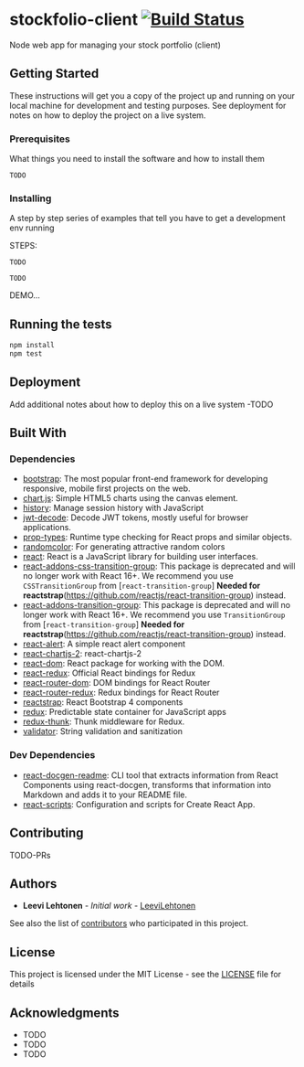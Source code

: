 # stockfolio-client [![Build Status](https://travis-ci.org/leevilehtonen/stockfolio-client.png?branch=master)](https://travis-ci.org/leevilehtonen/stockfolio-client)

Node web app for managing your stock portfolio (client)

## Getting Started

These instructions will get you a copy of the project up and running on your local machine for development and testing purposes. See deployment for notes on how to deploy the project on a live system.

### Prerequisites

What things you need to install the software and how to install them

```
TODO
```

### Installing

A step by step series of examples that tell you have to get a development env running

STEPS:
```
TODO
```

```
TODO
```

DEMO...

## Running the tests

```sh
npm install
npm test
```

## Deployment

Add additional notes about how to deploy this on a live system -TODO

## Built With

### Dependencies

- [bootstrap](https://github.com/twbs/bootstrap): The most popular front-end framework for developing responsive, mobile first projects on the web.
- [chart.js](https://github.com/chartjs/Chart.js): Simple HTML5 charts using the canvas element.
- [history](https://github.com/ReactTraining/history): Manage session history with JavaScript
- [jwt-decode](https://github.com/auth0/jwt-decode): Decode JWT tokens, mostly useful for browser applications.
- [prop-types](https://github.com/reactjs/prop-types): Runtime type checking for React props and similar objects.
- [randomcolor](https://github.com/davidmerfield/randomColor): For generating attractive random colors
- [react](https://github.com/facebook/react): React is a JavaScript library for building user interfaces.
- [react-addons-css-transition-group](https://github.com/facebook/react): This package is deprecated and will no longer work with React 16+. We recommend you use `CSSTransitionGroup` from [`react-transition-group`] **Needed for reactstrap**(https://github.com/reactjs/react-transition-group) instead.
- [react-addons-transition-group](https://github.com/facebook/react): This package is deprecated and will no longer work with React 16+. We recommend you use `TransitionGroup` from [`react-transition-group`] **Needed for reactstrap**(https://github.com/reactjs/react-transition-group) instead.
- [react-alert](https://github.com/schiehll/react-alert): A simple react alert component
- [react-chartjs-2](https://github.com/gor181/react-chartjs-2): react-chartjs-2
- [react-dom](https://github.com/facebook/react): React package for working with the DOM.
- [react-redux](https://github.com/reactjs/react-redux): Official React bindings for Redux
- [react-router-dom](https://github.com/ReactTraining/react-router): DOM bindings for React Router
- [react-router-redux](https://github.com/ReactTraining/react-router): Redux bindings for React Router
- [reactstrap](https://github.com/reactstrap/reactstrap): React Bootstrap 4 components
- [redux](https://github.com/reactjs/redux): Predictable state container for JavaScript apps
- [redux-thunk](https://github.com/gaearon/redux-thunk): Thunk middleware for Redux.
- [validator](https://github.com/chriso/validator.js): String validation and sanitization

### Dev Dependencies

- [react-docgen-readme](https://github.com/vieron/react-docgen-readme): CLI tool that extracts information from React Components using react-docgen, transforms that information into Markdown and adds it to your README file.
- [react-scripts](https://github.com/facebookincubator/create-react-app): Configuration and scripts for Create React App.


## Contributing

TODO-PRs

## Authors

* **Leevi Lehtonen** - *Initial work* - [LeeviLehtonen](https://github.com/leevilehtonen)

See also the list of [contributors](https://github.com/leevilehtonen/stockfolio-client/graphs/contributors) who participated in this project.

## License

This project is licensed under the MIT License - see the [LICENSE](LICENSE) file for details

## Acknowledgments

* TODO
* TODO
* TODO



